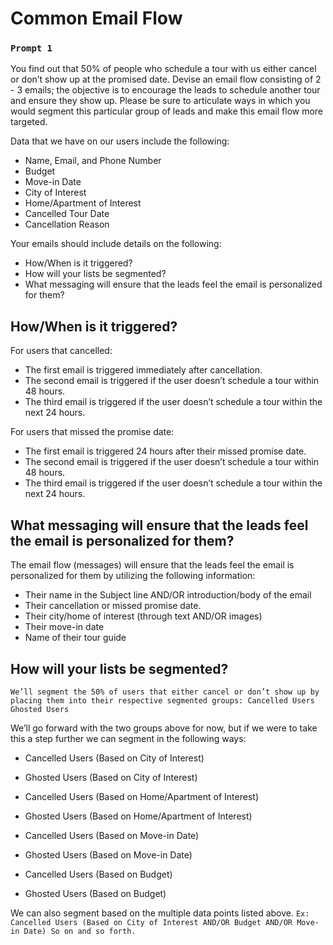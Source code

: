 # Common Email Flow
### `Prompt 1`
You find out that 50% of people who schedule a tour with us either cancel or don’t show up at the promised date. Devise an email flow consisting of 2 - 3 emails; the objective is to encourage the leads to schedule another tour and ensure they show up. Please be sure to articulate ways in which you would segment this particular group of leads and make this email flow more targeted.

Data that we have on our users include the following:
- Name, Email, and Phone Number
- Budget
- Move-in Date
- City of Interest
- Home/Apartment of Interest
- Cancelled Tour Date
- Cancellation Reason

Your emails should include details on the following:
- How/When is it triggered?
- How will your lists be segmented?
- What messaging will ensure that the leads feel the email is personalized for them?

## How/When is it triggered?
For users that cancelled:
- The first email is triggered immediately after cancellation.
- The second email is triggered if the user doesn’t schedule a tour within 48 hours.
- The third email is triggered if the user doesn’t schedule a tour within the next 24 hours.

For users that missed the promise date:
- The first email is triggered 24 hours after their missed promise date.
- The second email is triggered if the user doesn’t schedule a tour within 48 hours.
- The third email is triggered if the user doesn’t schedule a tour within the next 24 hours.

## What messaging will ensure that the leads feel the email is personalized for them?
The email flow (messages) will ensure that the leads feel the email is personalized for them by utilizing the following information:
- Their name in the Subject line AND/OR introduction/body of the email
- Their cancellation or missed promise date.
- Their city/home of interest (through text AND/OR images)
- Their move-in date
- Name of their tour guide

## How will your lists be segmented?
`We’ll segment the 50% of users that either cancel or don’t show up by placing them into their respective segmented groups:
Cancelled Users
Ghosted Users`

We’ll go forward with the two groups above for now, but if we were to take this a step further we can segment in the following ways:
- Cancelled Users (Based on City of Interest)
- Ghosted Users (Based on City of Interest)

- Cancelled Users (Based on Home/Apartment of Interest)
- Ghosted Users (Based on Home/Apartment of Interest)

- Cancelled Users (Based on Move-in Date)
- Ghosted Users (Based on Move-in Date)

- Cancelled Users (Based on Budget)
- Ghosted Users (Based on Budget)

We can also segment based on the multiple data points listed above.
`Ex: Cancelled Users (Based on City of Interest AND/OR Budget AND/OR Move-in Date)
So on and so forth.`
